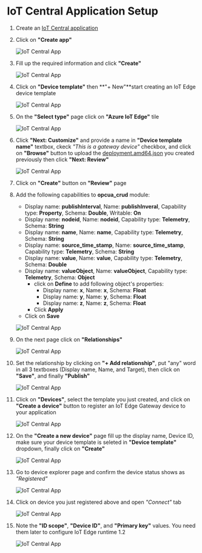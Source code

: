 # IoT Central Application Setup

1. Create an [IoT Central application](https://apps.azureiotcentral.com/build)
2. Click on **"Create app"**

    ![IoT Central App](/assets/05_central_app_create.png)
3. Fill up the required information and click **"Create"**

    ![IoT Central App](/assets/06_central_app_create.png)
3. Click on **"Device template"** then **"+ New"**start creating an IoT Edge device template 

    ![IoT Central App](/assets/07_device_template.png)
4. On the **"Select type"** page click on **"Azure IoT Edge"** tile

    ![IoT Central App](/assets/08_device_template_type.png)
5. Click **"Next: Customize"** and provide a name in **"Device template name"** textbox, ckeck _"This is a gateway device"_ checkbox, and click on **"Browse"** button to upload the [deployment.amd64.json](/edge-gateway-modules/opcua-client/config/deployment.amd64.json) you created previously then click **"Next: Review"**

    ![IoT Central App](/assets/09_device_template_upload.png)
6. Click on **"Create"** button on **"Review"** page
7. Add the following capabilities to **opcua_crud** module:
    - Display name: **publishInterval**, Name: **publishInveral**, Capability type: **Property**, Schema: **Double**, Writable: **On**
    - Display name: **nodeid**, Name: **nodeid**, Capability type: **Telemetry**, Schema: **String**
    - Display name: **name**, Name: **name**, Capability type: **Telemetry**, Schema: **String**
    - Display name: **source_time_stamp**, Name: **source_time_stamp**, Capability type: **Telemetry**, Schema: **String**
    - Display name: **value**, Name: **value**, Capability type: **Telemetry**, Schema: **Double**
    - Display name: **valueObject**, Name: **valueObject**, Capability type: **Telemetry**, Schema: **Object** 
        - click on **Define** to add following object's properties:
            - Display name: **x**, Name: **x**, Schema: **Float**
            - Display name: **y**, Name: **y**, Schema: **Float**
            - Display name: **z**, Name: **z**, Schema: **Float**
        - Click **Apply**
    - Click on **Save**

    ![IoT Central App](/assets/10_device_template_capabilities.png)
8. On the next page click on **"Relationships"**

    ![IoT Central App](/assets/10_device_template_rel.png)
9. Set the relationship by clicking on **"+ Add relationship"**, put "any" word in all 3 textboxes (Display name, Name, and Target), then click on **"Save"**, and finally **"Publish"**

    ![IoT Central App](/assets/11_device_template_pub.png)
10. Click on **"Devices"**, select the template you just created, and click on **"Create a device"** button to register an IoT Edge Gateway device to your application

    ![IoT Central App](/assets/12_device_template_select.png)
11. On the **"Create a new device"** page fill up the display name, Device ID, make sure your device template is seleted in **"Device template"** dropdown, finally click on **"Create"**

    ![IoT Central App](/assets/13_device_reg.png)
12. Go to device explorer page and confirm the device status shows as _"Registered"_

    ![IoT Central App](/assets/14_device_created.png)

13. Click on device you just registered above and open _"Connect"_ tab

    ![IoT Central App](/assets/04_device_connect_tab.png)
14. Note the **"ID scope"**, **"Device ID"**, and **"Primary key"** values. You need them later to configure IoT Edge runtime 1.2

    ![IoT Central App](/assets/01_device_connect.png)